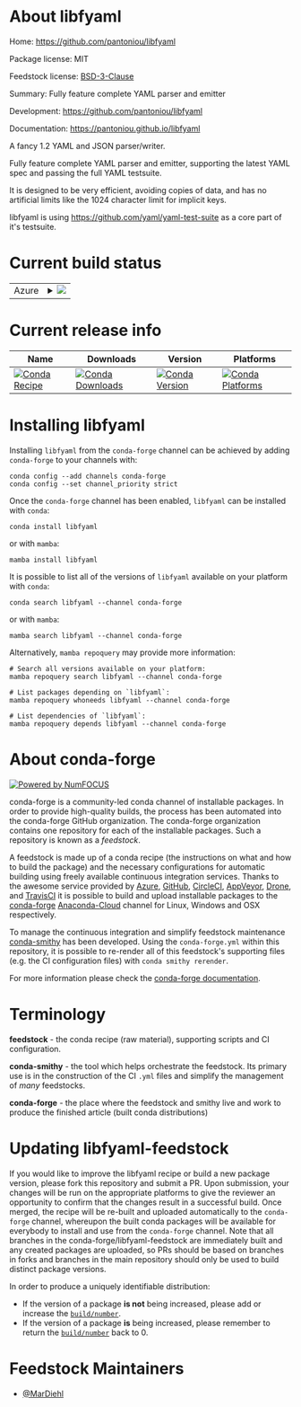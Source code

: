 About libfyaml
==============

Home: https://github.com/pantoniou/libfyaml

Package license: MIT

Feedstock license: [BSD-3-Clause](https://github.com/conda-forge/libfyaml-feedstock/blob/main/LICENSE.txt)

Summary: Fully feature complete YAML parser and emitter

Development: https://github.com/pantoniou/libfyaml

Documentation: https://pantoniou.github.io/libfyaml

A fancy 1.2 YAML and JSON parser/writer.

Fully feature complete YAML parser and emitter, supporting the latest
YAML spec and passing the full YAML testsuite.

It is designed to be very efficient, avoiding copies of data, and
has no artificial limits like the 1024 character limit for implicit keys.

libfyaml is using <https://github.com/yaml/yaml-test-suite>
as a core part of it's testsuite.


Current build status
====================


<table>
    
  <tr>
    <td>Azure</td>
    <td>
      <details>
        <summary>
          <a href="https://dev.azure.com/conda-forge/feedstock-builds/_build/latest?definitionId=15971&branchName=main">
            <img src="https://dev.azure.com/conda-forge/feedstock-builds/_apis/build/status/libfyaml-feedstock?branchName=main">
          </a>
        </summary>
        <table>
          <thead><tr><th>Variant</th><th>Status</th></tr></thead>
          <tbody><tr>
              <td>linux_64</td>
              <td>
                <a href="https://dev.azure.com/conda-forge/feedstock-builds/_build/latest?definitionId=15971&branchName=main">
                  <img src="https://dev.azure.com/conda-forge/feedstock-builds/_apis/build/status/libfyaml-feedstock?branchName=main&jobName=linux&configuration=linux_64_" alt="variant">
                </a>
              </td>
            </tr><tr>
              <td>osx_64</td>
              <td>
                <a href="https://dev.azure.com/conda-forge/feedstock-builds/_build/latest?definitionId=15971&branchName=main">
                  <img src="https://dev.azure.com/conda-forge/feedstock-builds/_apis/build/status/libfyaml-feedstock?branchName=main&jobName=osx&configuration=osx_64_" alt="variant">
                </a>
              </td>
            </tr>
          </tbody>
        </table>
      </details>
    </td>
  </tr>
</table>

Current release info
====================

| Name | Downloads | Version | Platforms |
| --- | --- | --- | --- |
| [![Conda Recipe](https://img.shields.io/badge/recipe-libfyaml-green.svg)](https://anaconda.org/conda-forge/libfyaml) | [![Conda Downloads](https://img.shields.io/conda/dn/conda-forge/libfyaml.svg)](https://anaconda.org/conda-forge/libfyaml) | [![Conda Version](https://img.shields.io/conda/vn/conda-forge/libfyaml.svg)](https://anaconda.org/conda-forge/libfyaml) | [![Conda Platforms](https://img.shields.io/conda/pn/conda-forge/libfyaml.svg)](https://anaconda.org/conda-forge/libfyaml) |

Installing libfyaml
===================

Installing `libfyaml` from the `conda-forge` channel can be achieved by adding `conda-forge` to your channels with:

```
conda config --add channels conda-forge
conda config --set channel_priority strict
```

Once the `conda-forge` channel has been enabled, `libfyaml` can be installed with `conda`:

```
conda install libfyaml
```

or with `mamba`:

```
mamba install libfyaml
```

It is possible to list all of the versions of `libfyaml` available on your platform with `conda`:

```
conda search libfyaml --channel conda-forge
```

or with `mamba`:

```
mamba search libfyaml --channel conda-forge
```

Alternatively, `mamba repoquery` may provide more information:

```
# Search all versions available on your platform:
mamba repoquery search libfyaml --channel conda-forge

# List packages depending on `libfyaml`:
mamba repoquery whoneeds libfyaml --channel conda-forge

# List dependencies of `libfyaml`:
mamba repoquery depends libfyaml --channel conda-forge
```


About conda-forge
=================

[![Powered by
NumFOCUS](https://img.shields.io/badge/powered%20by-NumFOCUS-orange.svg?style=flat&colorA=E1523D&colorB=007D8A)](https://numfocus.org)

conda-forge is a community-led conda channel of installable packages.
In order to provide high-quality builds, the process has been automated into the
conda-forge GitHub organization. The conda-forge organization contains one repository
for each of the installable packages. Such a repository is known as a *feedstock*.

A feedstock is made up of a conda recipe (the instructions on what and how to build
the package) and the necessary configurations for automatic building using freely
available continuous integration services. Thanks to the awesome service provided by
[Azure](https://azure.microsoft.com/en-us/services/devops/), [GitHub](https://github.com/),
[CircleCI](https://circleci.com/), [AppVeyor](https://www.appveyor.com/),
[Drone](https://cloud.drone.io/welcome), and [TravisCI](https://travis-ci.com/)
it is possible to build and upload installable packages to the
[conda-forge](https://anaconda.org/conda-forge) [Anaconda-Cloud](https://anaconda.org/)
channel for Linux, Windows and OSX respectively.

To manage the continuous integration and simplify feedstock maintenance
[conda-smithy](https://github.com/conda-forge/conda-smithy) has been developed.
Using the ``conda-forge.yml`` within this repository, it is possible to re-render all of
this feedstock's supporting files (e.g. the CI configuration files) with ``conda smithy rerender``.

For more information please check the [conda-forge documentation](https://conda-forge.org/docs/).

Terminology
===========

**feedstock** - the conda recipe (raw material), supporting scripts and CI configuration.

**conda-smithy** - the tool which helps orchestrate the feedstock.
                   Its primary use is in the construction of the CI ``.yml`` files
                   and simplify the management of *many* feedstocks.

**conda-forge** - the place where the feedstock and smithy live and work to
                  produce the finished article (built conda distributions)


Updating libfyaml-feedstock
===========================

If you would like to improve the libfyaml recipe or build a new
package version, please fork this repository and submit a PR. Upon submission,
your changes will be run on the appropriate platforms to give the reviewer an
opportunity to confirm that the changes result in a successful build. Once
merged, the recipe will be re-built and uploaded automatically to the
`conda-forge` channel, whereupon the built conda packages will be available for
everybody to install and use from the `conda-forge` channel.
Note that all branches in the conda-forge/libfyaml-feedstock are
immediately built and any created packages are uploaded, so PRs should be based
on branches in forks and branches in the main repository should only be used to
build distinct package versions.

In order to produce a uniquely identifiable distribution:
 * If the version of a package **is not** being increased, please add or increase
   the [``build/number``](https://docs.conda.io/projects/conda-build/en/latest/resources/define-metadata.html#build-number-and-string).
 * If the version of a package **is** being increased, please remember to return
   the [``build/number``](https://docs.conda.io/projects/conda-build/en/latest/resources/define-metadata.html#build-number-and-string)
   back to 0.

Feedstock Maintainers
=====================

* [@MarDiehl](https://github.com/MarDiehl/)


